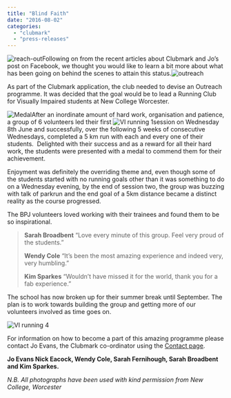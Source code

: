 ```yaml
---
title: "Blind Faith"
date: "2016-08-02"
categories: 
  - "clubmark"
  - "press-releases"
---
```


![reach-out](https://bpj.org.uk/wp-content/uploads/2016/07/reach-out-795x497.jpg)Following on from the recent articles about Clubmark and Jo’s post on Facebook, we thought you would like to learn a bit more about what has been going on behind the scenes to attain this status.![outreach](https://bpj.org.uk/wp-content/uploads/2016/07/outreach.png)

As part of the Clubmark application, the club needed to devise an Outreach programme. It was decided that the goal would be to lead a Running Club for Visually Impaired students at New College Worcester.

![Medal](https://bpj.org.uk/wp-content/uploads/2016/07/Medal.jpg)After an inordinate amount of hard work, organisation and patience, a group of 6 volunteers led their first ![VI running 1](https://bpj.org.uk/wp-content/uploads/2016/07/VI-running-1.jpg)session on Wednesday 8th June and successfully, over the following 5 weeks of consecutive Wednesdays, completed a 5 km run with each and every one of their students.  Delighted with their success and as a reward for all their hard work, the students were presented with a medal to commend them for their achievement.

Enjoyment was definitely the overriding theme and, even though some of the students started with no running goals other than it was something to do on a Wednesday evening, by the end of session two, the group was buzzing with talk of parkrun and the end goal of a 5km distance became a distinct reality as the course progressed.

The BPJ volunteers loved working with their trainees and found them to be so inspirational.

> **Sarah Broadbent** “Love every minute of this group. Feel very proud of the students.”
> 
> **Wendy Cole** “It’s been the most amazing experience and indeed very, very humbling.”
> 
> **Kim Sparkes** “Wouldn’t have missed it for the world, thank you for a fab experience.”

The school has now broken up for their summer break until September. The plan is to work towards building the group and getting more of our volunteers involved as time goes on.

![VI running 4](https://bpj.org.uk/wp-content/uploads/2016/07/VI-running-4-795x447.jpg)

For information on how to become a part of this amazing programme please contact Jo Evans, the Clubmark co-ordinator using the [Contact page](https://bpj.org.uk/contact-the-club/).

**Jo Evans Nick Eacock, Wendy Cole, Sarah Fernihough, Sarah Broadbent and Kim Sparkes.**

_N.B. All photographs have been used with kind permission from New College, Worcester_
